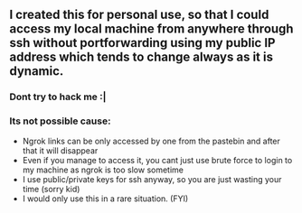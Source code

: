 ## I created this for personal use, so that I could access my local machine from anywhere through ssh without portforwarding using my public IP address which tends to change always as it is dynamic.

### Dont try to hack me :| 
### Its not possible cause:
* Ngrok links can be only accessed by one from the pastebin and after that it will disappear
* Even if you manage to access it, you cant just use brute force to login to my machine as ngrok is too slow sometime
* I use public/private keys for ssh anyway, so you are just wasting your time (sorry kid)
* I would only use this in a rare situation. (FYI)
